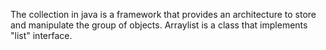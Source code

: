 The collection in java is a framework that provides an architecture to store and manipulate the group of objects.
Arraylist is a class that implements "list" interface.